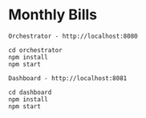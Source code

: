 # Monthly Bills

```
Orchestrator - http://localhost:8080

cd orchestrator
npm install
npm start
```

```
Dashboard - http://localhost:8081

cd dashboard
npm install
npm start
```
